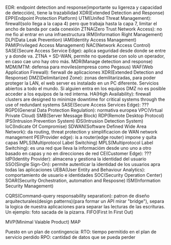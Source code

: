 EDR: endpoint detection and response(importante su ligereza y capacidad de detección), tiene la trazabilidad
XDR(Extended Detection and Response)
EPP(Endpoint Protection Platform)
UTM(Unifed Threat Management): firewall(solo llega a la capa 4) pero que trabaja hasta la capa 7, limitar el ancho de banda por cada conexión
ZTNA(Zero Trust Network Access): no me fio al entrar en una infraestructura
IRM(Information Right Management)
DLP(Data Leak Prevention)
IAM(Identity Access Management)
PAM(Privileged Access Management)
NAC(Network Access Control)
SASE(Secure Access Service Edge): aplica seguridad desde donde se entre y a donde va. ZTNA + SD-WAN, permite no quedarse con solo un operador, en caso cae uno hay otro más.
MDR(Manage detection and response)
MDM/MTM: defensa para moviles(empresa como Pegasus)
WAF(Web Application Firewall): fierwall de aplicaciones
XDR(Extended Detection and Response)
DMZ(Delimitarized Zone): zonas demilitarizadas, para poder proteger la LAN, el web server es instalado en un PC diferente. Servicios abiertos a todo el mundo. Si alguien entra en los equipos DMZ no es posible acceder a los equipos de la red interna. 
HA(High Availability): firewall clusters are designed to minimize downtime for critical systems through the use of redundant systems
SASE(Secure Access Services Edge): ???
RGPD(General Data Protection Regulation): normativa europea
VPC(Virtual Private Cloud)
SMB(Server Message Block)
RDP(Remote Desktop Protocol)
IPS(Intrusion Prevention System)
IDS(Intrusion Detection System)
IoC(Indicate Of Compromise)
SDWAN(Software Defined Wide Area Network): da routing, threat protection y simplificacion de WAN network management
PE(Provider edge): is a router(edge router) impone y quita capas MPLS(Multiprotocol Label Switching)
MPLS(Multiprotocol Label Switching): es una red que lleva la informacióm desde uno uno a otro basado en capas y no en direcciones de red
CE(Customer Edge): ???
IdP(Identity Provider): almacena y gestiona la identidad del usuario
SSO(Single Sign-On): permite autenticar la identidad de los usuarios apra todas las aplicaciones
UEBA(User Entity and Behaviour Analytics): comportamiento de usuario e identidades
SOC(Security Operation Center)
SOAR(Security Orchestration, automation and Resposne)
ISM(Information Security Management)


CQRS(Command-query responsability separation): patron de diseño arquitecturales(design patterns)(para formar un API mirar "bridge"), separa la logica de nuestra aplicaciones para separar las lecturas de las escrituras. Un ejemplo: foto sacada de la pizarra.
FIFO(First In First Out)


MVP(Minimal Vaiable Product)
MAP

Puesto en un plan de contingencia:
    RTO: tiempo permitido en el plan de servicio perdido
    RPO: cantidad de datos que se pueda perder